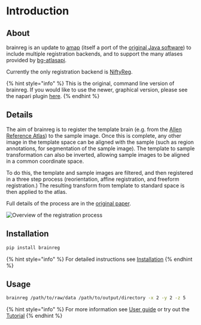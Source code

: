 # Introduction

## About

brainreg is an update to [amap](https://github.com/SainsburyWellcomeCentre/amap-python) (itself a port of the [original Java software](https://www.nature.com/articles/ncomms11879)) to include multiple registration backends, and to support the many atlases provided by [bg-atlasapi](https://github.com/brainglobe/bg-atlasapi).

Currently the only registration backend is [NiftyReg](http://cmictig.cs.ucl.ac.uk/wiki/index.php/NiftyReg).

{% hint style="info" %}
This is the original, command line version of brainreg. If you would like to use the newer, graphical version, please see the napari plugin [here](https://docs.brainglobe.info/brainreg-napari/introduction).
{% endhint %}

## Details

The aim of brainreg is to register the template brain (e.g. from the [Allen Reference Atlas](https://mouse.brain-map.org/static/atlas)) to the sample image. Once this is complete, any other image in the template space can be aligned with the sample (such as region annotations, for segmentation of the sample image). The template to sample transformation can also be inverted, allowing sample images to be aligned in a common coordinate space.

To do this, the template and sample images are filtered, and then registered in a three step process (reorientation, affine registration, and freeform registration.) The resulting transform from template to standard space is then applied to the atlas.

Full details of the process are in the [original paper](https://www.nature.com/articles/ncomms11879).

![Overview of the registration process](../.gitbook/assets/reg\_process.png)

## Installation

```bash
pip install brainreg
```

{% hint style="info" %}
For detailed instructions see [Installation](installation.md)
{% endhint %}

## Usage

```bash
brainreg /path/to/raw/data /path/to/output/directory -x 2 -y 2 -z 5
```

{% hint style="info" %}
For more information see [User guide](user-guide/) or try out the [Tutorial](tutorial.md)
{% endhint %}
